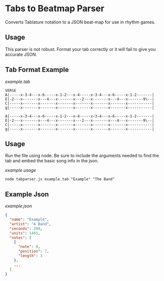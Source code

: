 # Tabs to Beatmap Parser

Converts Tablature notation to a JSON beat-map for use in rhythm games.

## Usage
This parser is not robust. Format your tab correctly or it will fail to give you accurate JSON.

## Tab Format Example

_example.tab_

```
VERSE
A|-----x-3-4---x-6-----x-1-2---x-4-----x-3-4---x-6-----x-1-2-------|
E|-2---x-------x---4---x-------x---2---x-------x---4---x-------9\--|
C|-----x-------x-------x-------x-------x-------x-------x-----------|
g|-----x-------x-------x-------x-------x-------x-------x-----------|

A|-----x-3-4---x-6-----x-1-2---x-4-----x-3-4---x-6-----x-1-2-------|
E|-2---x-------x---4---x-------x---2---x-------x---4---x-------9\--|
C|-----x-------x-------x-------x-------x-------x-------x-----------|
g|-----x-------x-------x-------x-------x-------x-------x-----------|
```

## Usage

Run the file using node. Be sure to include the arguments needed to find the tab and embed the basic song info in the json.

_example usage_

`node tabparser.js example.tab "Example" "The Band"`

## Example Json

_example.json_

```json
{
  "name": "Example",
  "artist": "A Band",
  "seconds": 200,
  "units": 1465,
  "notes": [
    {
      "note": 0,
      "position": 7,
      "length": 3
    },
    ...
  ]
}
```
